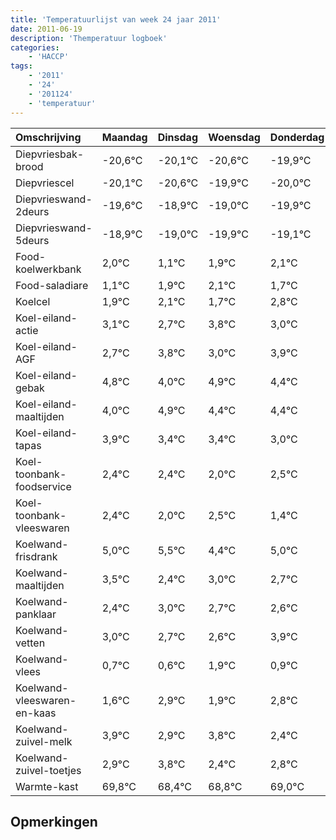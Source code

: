 ```yaml
---
title: 'Temperatuurlijst van week 24 jaar 2011'
date: 2011-06-19
description: 'Themperatuur logboek'
categories:
    - 'HACCP'
tags:
    - '2011'
    - '24'
    - '201124'
    - 'temperatuur'
---
```

|Omschrijving|Maandag|Dinsdag|Woensdag|Donderdag|Vrijdag|Zaterdag|Zondag|
|:---|:---|:---|:---|:---|:---|:---|:---|
|Diepvriesbak-brood|-20,6°C|-20,1°C|-20,6°C|-19,9°C|-20,0°C|-20,9°C|-20,1°C|
|Diepvriescel|-20,1°C|-20,6°C|-19,9°C|-20,0°C|-20,9°C|-20,1°C|-19,9°C|
|Diepvrieswand-2deurs|-19,6°C|-18,9°C|-19,0°C|-19,9°C|-19,1°C|-18,9°C|-19,3°C|
|Diepvrieswand-5deurs|-18,9°C|-19,0°C|-19,9°C|-19,1°C|-18,9°C|-19,3°C|-18,2°C|
|Food-koelwerkbank|2,0°C|1,1°C|1,9°C|2,1°C|1,7°C|2,8°C|2,0°C|
|Food-saladiare|1,1°C|1,9°C|2,1°C|1,7°C|2,8°C|2,0°C|2,9°C|
|Koelcel|1,9°C|2,1°C|1,7°C|2,8°C|2,0°C|2,9°C|2,4°C|
|Koel-eiland-actie|3,1°C|2,7°C|3,8°C|3,0°C|3,9°C|3,4°C|3,4°C|
|Koel-eiland-AGF|2,7°C|3,8°C|3,0°C|3,9°C|3,4°C|3,4°C|3,0°C|
|Koel-eiland-gebak|4,8°C|4,0°C|4,9°C|4,4°C|4,4°C|4,0°C|4,5°C|
|Koel-eiland-maaltijden|4,0°C|4,9°C|4,4°C|4,4°C|4,0°C|4,5°C|3,4°C|
|Koel-eiland-tapas|3,9°C|3,4°C|3,4°C|3,0°C|3,5°C|2,4°C|3,0°C|
|Koel-toonbank-foodservice|2,4°C|2,4°C|2,0°C|2,5°C|1,4°C|2,0°C|1,7°C|
|Koel-toonbank-vleeswaren|2,4°C|2,0°C|2,5°C|1,4°C|2,0°C|1,7°C|1,6°C|
|Koelwand-frisdrank|5,0°C|5,5°C|4,4°C|5,0°C|4,7°C|4,6°C|5,9°C|
|Koelwand-maaltijden|3,5°C|2,4°C|3,0°C|2,7°C|2,6°C|3,9°C|2,9°C|
|Koelwand-panklaar|2,4°C|3,0°C|2,7°C|2,6°C|3,9°C|2,9°C|3,8°C|
|Koelwand-vetten|3,0°C|2,7°C|2,6°C|3,9°C|2,9°C|3,8°C|2,4°C|
|Koelwand-vlees|0,7°C|0,6°C|1,9°C|0,9°C|1,8°C|0,4°C|0,8°C|
|Koelwand-vleeswaren-en-kaas|1,6°C|2,9°C|1,9°C|2,8°C|1,4°C|1,8°C|2,0°C|
|Koelwand-zuivel-melk|3,9°C|2,9°C|3,8°C|2,4°C|2,8°C|3,0°C|3,0°C|
|Koelwand-zuivel-toetjes|2,9°C|3,8°C|2,4°C|2,8°C|3,0°C|3,0°C|2,8°C|
|Warmte-kast|69,8°C|68,4°C|68,8°C|69,0°C|69,0°C|68,8°C|68,4°C|

## Opmerkingen


